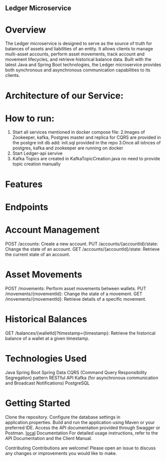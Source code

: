 ## Ledger Microservice
# Overview
The Ledger microservice is designed to serve as the source of truth for balances of assets and liabilities of an entity. It allows clients to manage multi-asset accounts, perform asset movements, track account and movement lifecycles, and retrieve historical balance data. Built with the latest Java and Spring Boot technologies, the Ledger microservice provides both synchronous and asynchronous communication capabilities to its clients.

# Architecture of our Service:

# How to run: 
1. Start all services mentioned in docker compose file:
2.Images of Zookeeper, kafka, Postgres master and replica for CQRS are provided
in the postgre init db add: init.sql provided in the repo
3.Once all istnces of postgres, kafka and zookeeper are running on docker
4. Start Ledger-api servive
5. Kafka Topics are created in KafkaTopicCreation.java no need to provide topic creation manually
# Features

# Endpoints
# Account Management
POST /accounts: Create a new account.
PUT /accounts/{accountId}/state: Change the state of an account.
GET /accounts/{accountId}/state: Retrieve the current state of an account.
# Asset Movements
POST /movements: Perform asset movements between wallets.
PUT /movements/{movementId}: Change the state of a movement.
GET /movements/{movementId}: Retrieve details of a specific movement.
# Historical Balances
GET /balances/{walletId}?timestamp={timestamp}: Retrieve the historical balance of a wallet at a given timestamp.

# Technologies Used
Java
Spring Boot
Spring Data
CQRS (Command Query Responsibility Segregation) pattern
RESTful API
Kafka (for asynchronous communication and Broadcast Notifications)
PostgreSQL 

# Getting Started
Clone the repository.
Configure the database settings in application.properties.
Build and run the application using Maven or your preferred IDE.
Access the API documentation provided through Swagger or Postman.
[local](http://localhost:8080/swagger-ui/index.html#/)
Documentation
For detailed usage instructions, refer to the API Documentation and the Client Manual.

Contributing
Contributions are welcome! Please open an issue to discuss any changes or improvements you would like to make.
